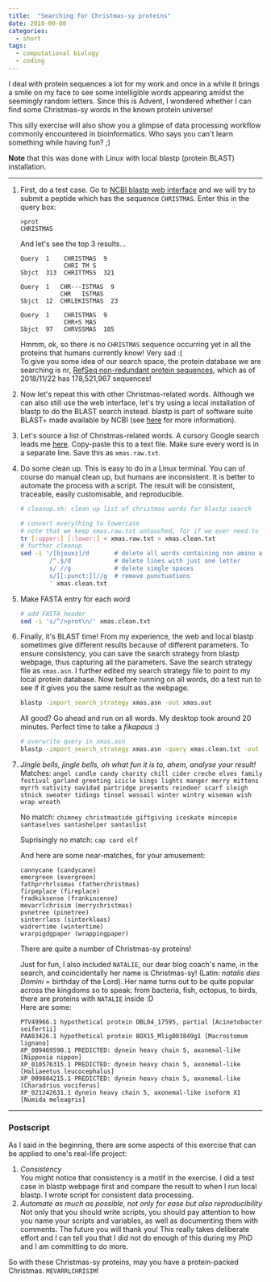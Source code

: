 ```yaml
---
title:  "Searching for Christmas-sy proteins"
date: 2018-00-00
categories: 
  - short
tags:
  - computational biology
  - coding
---
```


I deal with protein sequences a lot for my work and once in a while it brings a smile on my face to see some intelligible words appearing amidst the seemingly random letters. Since this is Advent, I wondered whether I can find some Christmas-sy words in the known protein universe!

This silly exercise will also show you a glimpse of data processing workflow commonly encountered in bioinformatics. Who says you can't learn something while having fun? ;)  

**Note** that this was done with Linux with local blastp (protein BLAST) installation.

---

1. First, do a test case. Go to [NCBI blastp web interface](https://blast.ncbi.nlm.nih.gov/Blast.cgi?PROGRAM=blastp&PAGE_TYPE=BlastSearch&LINK_LOC=blasthome) and we will try to submit a peptide which has the sequence `CHRISTMAS`. Enter this in the query box:

   ```
   >prot
   CHRISTMAS
   ```
   
   And let's see the top 3 results...
   
   ```
   Query  1    CHRISTMAS  9
               CHRI TM S
   Sbjct  313  CHRITTMSS  321
   
   Query  1   CHR---ISTMAS  9
              CHR   ISTMAS
   Sbjct  12  CHRLEKISTMAS  23
   
   Query  1    CHRISTMAS  9
               CHR+S MAS
   Sbjct  97   CHRVSSMAS  105
   ```
   
   Hmmm, ok, so there is no `CHRISTMAS` sequence occurring yet in all the proteins that humans currently know! Very sad :(  
   To give you some idea of our search space, the protein database we are searching is nr, [RefSeq non-redundant protein sequences](https://www.ncbi.nlm.nih.gov/refseq/about/nonredundantproteins/), which as of 2018/11/22 has 178,521,967 sequences!  
   
1. Now let's repeat this with other Christmas-related words. Although we can also still use the web interface, let's try using a local installation of blastp to do the BLAST search instead. blastp is part of software suite BLAST+ made available by NCBI (see [here](https://blast.ncbi.nlm.nih.gov/Blast.cgi?PROGRAM=blastp&PAGE_TYPE=BlastSearch&LINK_LOC=blasthome) for more information).

1. Let's source a list of Christmas-related words. A cursory Google search leads me [here](https://www.enchantedlearning.com/wordlist/christmas.shtml). Copy-paste this to a text file. Make sure every word is in a separate line. Save this as `xmas.raw.txt`.

1. Do some clean up. This is easy to do in a Linux terminal. You can of course do manual clean up, but humans are inconsistent. It is better to automate the process with a script. The result will be consistent, traceable, easily customisable, and reproducible.

   ```bash
   # cleanup.sh: clean up list of christmas words for blastp search

   # convert everything to lowercase
   # note that we keep xmas.raw.txt untouched, for if we ever need to revisit the data cleanup again
   tr [:upper:] [:lower:] < xmas.raw.txt > xmas.clean.txt 
   # further cleanup 
   sed -i '/[bjouxz]/d       # delete all words containing non amino acid letters
           /^.$/d            # delete lines with just one letter
           s/ //g            # delete single spaces
           s/[[:punct:]]//g  # remove punctuations
           ' xmas.clean.txt
   ```

1. Make FASTA entry for each word 

   ```bash
   # add FASTA header
   sed -i 's/^/>prot\n/' xmas.clean.txt
   ``` 

1. Finally, it's BLAST time! From my experience, the web and local blastp sometimes give different results because of different parameters. To ensure consistency, you can save the search strategy from blastp webpage, thus capturing all the parameters. Save the search strategy file as `xmas.asn`. I further edited my search strategy file to point to my local protein database. 
Now before running on all words, do a test run to see if it gives you the same result as the webpage.

   ```bash
   blastp -import_search_strategy xmas.asn -out xmas.out
   ```
   
   All good? Go ahead and run on all words. My desktop took around 20 minutes. Perfect time to take a _fikapaus_ :)
   
   ```bash
   # overwrite query in xmas.asn
   blastp -import_search_strategy xmas.asn -query xmas.clean.txt -out xmas.out    
   ```

1. *Jingle bells, jingle bells, oh what fun it is to, ahem, analyse your result!*   
   Matches:
   `angel candle candy charity chill cider creche elves family festival garland greeting icicle kings lights manger merry mittens myrrh nativity navidad partridge presents reindeer scarf sleigh stnick sweater tidings tinsel wassail winter wintry wiseman wish wrap wreath` 
   
   No match:
   `chimney christmastide giftgiving iceskate mincepie santaselves santashelper santaslist` 
   
   Suprisingly no match:
   `cap card elf`
   
   And here are some near-matches, for your amusement:
   ```
   cannycane (candycane)
   emergreen (evergreen)
   fathprrhrlssmas (fatherchristmas)
   firpeplace (fireplace)
   fradkiksense (frankincense)
   mevarrlchrisim (merrychristmas)
   pvnetree (pinetree)
   sinterrlass (sinterklaas)
   widrertime (wintertime)
   wrarpigdgpaper (wrappingpaper)
   ```

   There are quite a number of Christmas-sy proteins!

   Just for fun, I also included `NATALIE`, our dear blog coach's name, in the search, and coincidentally her name is Christmas-sy! (Latin: *natalis dies Domini* = birthday of the Lord).
   Her name turns out to be quite popular across the kingdoms so to speak: from bacteria, fish, octopus, to birds, there are proteins with `NATALIE` inside :D   
   Here are some:
   ```
   PTV49966.1 hypothetical protein DBL04_17595, partial [Acinetobacter seifertii]
   PAA83426.1 hypothetical protein BOX15_Mlig003849g1 [Macrostomum lignano]
   XP_009469590.1 PREDICTED: dynein heavy chain 5, axonemal-like [Nipponia nippon]
   XP_010576315.1 PREDICTED: dynein heavy chain 5, axonemal-like [Haliaeetus leucocephalus]
   XP_009884215.1 PREDICTED: dynein heavy chain 5, axonemal-like [Charadrius vociferus]
   XP_021242631.1 dynein heavy chain 5, axonemal-like isoform X1 [Numida meleagris]
   ```

---

### Postscript
As I said in the beginning, there are some aspects of this exercise that can be applied to one's real-life project:
1. _Consistency_  
   You might notice that consistency is a motif in the exercise. I did a test case in blastp webpage first and compare the result to when I run local blastp. I wrote script for consistent data processing.
1. _Automate as much as possible, not only for ease but also reproducibility_  
   Not only that you should write scripts, you should pay attention to how you name your scripts and variables, as well as documenting them with comments. The future you will thank you! This really takes deliberate effort and I can tell you that I did not do enough of this during my PhD and I am committing to do more.

So with these Christmas-sy proteins, may you have a protein-packed Christmas. `MEVARRLCHRISIM`!
